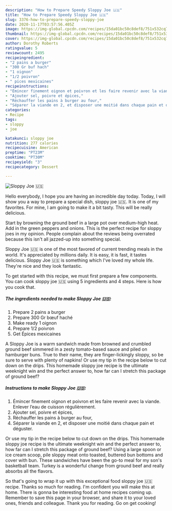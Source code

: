```yaml
---
description: "How to Prepare Speedy Sloppy Joe 🇺🇸"
title: "How to Prepare Speedy Sloppy Joe 🇺🇸"
slug: 3376-how-to-prepare-speedy-sloppy-joe
date: 2020-11-17T03:57:56.405Z
image: https://img-global.cpcdn.com/recipes/15da01bc50c8def8/751x532cq70/sloppy-joe-🇺🇸-photo-principale-de-la-recette.jpg
thumbnail: https://img-global.cpcdn.com/recipes/15da01bc50c8def8/751x532cq70/sloppy-joe-🇺🇸-photo-principale-de-la-recette.jpg
cover: https://img-global.cpcdn.com/recipes/15da01bc50c8def8/751x532cq70/sloppy-joe-🇺🇸-photo-principale-de-la-recette.jpg
author: Dorothy Roberts
ratingvalue: 5
reviewcount: 2495
recipeingredient:
- "2 pains a burger"
- "300 Gr buf hach"
- "1 oignon"
- "1/2 poivron"
- " pices mexicaines"
recipeinstructions:
- "Émincer finement oignon et poivron et les faire revenir avec la viande. Enlever l’eau de cuisson régulièrement."
- "Ajouter sel, poivre et épices,"
- "Réchauffer les pains à burger au four,"
- "Séparer la viande en 2, et disposer une moitié dans chaque pain et déguster."
categories:
- Recipe
tags:
- sloppy
- joe

katakunci: sloppy joe 
nutrition: 277 calories
recipecuisine: American
preptime: "PT23M"
cooktime: "PT30M"
recipeyield: "3"
recipecategory: Dessert

---
```



![Sloppy Joe 🇺🇸](https://img-global.cpcdn.com/recipes/15da01bc50c8def8/751x532cq70/sloppy-joe-🇺🇸-photo-principale-de-la-recette.jpg)

Hello everybody, I hope you are having an incredible day today. Today, I will show you a way to prepare a special dish, sloppy joe 🇺🇸. It is one of my favorites. For mine, I am going to make it a bit tasty. This will be really delicious.

Start by browning the ground beef in a large pot over medium-high heat. Add in the green peppers and onions. This is the perfect recipe for sloppy joes in my opinion. People complain about the reviews being overrated because this isn&#39;t all jazzed-up into something special.

Sloppy Joe 🇺🇸 is one of the most favored of current trending meals in the world. It's appreciated by millions daily. It is easy, it is fast, it tastes delicious. Sloppy Joe 🇺🇸 is something which I've loved my whole life. They're nice and they look fantastic.


To get started with this recipe, we must first prepare a few components. You can cook sloppy joe 🇺🇸 using 5 ingredients and 4 steps. Here is how you cook that.

<!--inarticleads1-->

##### The ingredients needed to make Sloppy Joe 🇺🇸:

1. Prepare 2 pains a burger
1. Prepare 300 Gr bœuf haché
1. Make ready 1 oignon
1. Prepare 1/2 poivron
1. Get  Épices mexicaines


A Sloppy Joe is a warm sandwich made from browned and crumbled ground beef simmered in a zesty tomato-based sauce and piled on hamburger buns. True to their name, they are finger-lickingly sloppy, so be sure to serve with plenty of napkins! Or use my tip in the recipe below to cut down on the drips. This homemade sloppy joe recipe is the ultimate weeknight win and the perfect answer to, how far can I stretch this package of ground beef? 

<!--inarticleads2-->

##### Instructions to make Sloppy Joe 🇺🇸:

1. Émincer finement oignon et poivron et les faire revenir avec la viande. Enlever l’eau de cuisson régulièrement.
1. Ajouter sel, poivre et épices,
1. Réchauffer les pains à burger au four,
1. Séparer la viande en 2, et disposer une moitié dans chaque pain et déguster.


Or use my tip in the recipe below to cut down on the drips. This homemade sloppy joe recipe is the ultimate weeknight win and the perfect answer to, how far can I stretch this package of ground beef? Using a large spoon or ice cream scoop, pile sloppy meat onto toasted, buttered bun bottoms and cover with bun. These sandwiches have been the go-to meal for my son&#39;s basketball team. Turkey is a wonderful change from ground beef and really absorbs all the flavors. 

So that's going to wrap it up with this exceptional food sloppy joe 🇺🇸 recipe. Thanks so much for reading. I'm confident you will make this at home. There is gonna be interesting food at home recipes coming up. Remember to save this page in your browser, and share it to your loved ones, friends and colleague. Thank you for reading. Go on get cooking!
